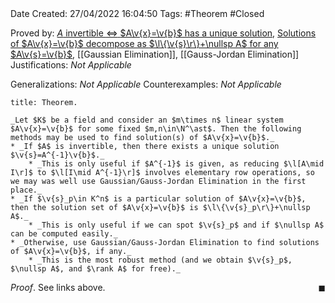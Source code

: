 <br />
<br />

Date Created: 27/04/2022 16:04:50
Tags: #Theorem #Closed

Proved by: [$A$ invertible $\Leftrightarrow$ $A\v{x}=\v{b}$ has a unique solution](Invertible%20coefficient%20matrix%20iff%20unique%20solution.md), [Solutions of $A\v{x}=\v{b}$ decompose as $\l\{\v{s}\r\}+\nullsp A$ for any $A\v{s}=\v{b}$](Solutions%20of%20a%20linear%20system%20decompose%20as%20sum%20of%20particular%20and%20null.md), [[Gaussian Elimination]], [[Gauss-Jordan Elimination]]
Justifications: _Not Applicable_

Generalizations: _Not Applicable_
Counterexamples: _Not Applicable_

``` ad-Theorem
title: Theorem.

_Let $K$ be a field and consider an $m\times n$ linear system $A\v{x}=\v{b}$ for some fixed $m,n\in\N^\ast$. Then the following methods may be used to find solution(s) of $A\v{x}=\v{b}$._
* _If $A$ is invertible, then there exists a unique solution $\v{s}=A^{-1}\v{b}$._
    * _This is only useful if $A^{-1}$ is given, as reducing $\l[A\mid I\r]$ to $\l[I\mid A^{-1}\r]$ involves elementary row operations, so we may was well use Gaussian/Gauss-Jordan Elimination in the first place._
* _If $\v{s}_p\in K^n$ is a particular solution of $A\v{x}=\v{b}$, then the solution set of $A\v{x}=\v{b}$ is $\l\{\v{s}_p\r\}+\nullsp A$._
    * _This is only useful if we can spot $\v{s}_p$ and if $\nullsp A$ can be computed easily._
* _Otherwise, use Gaussian/Gauss-Jordan Elimination to find solutions of $A\v{x}=\v{b}$, if any._
    * _This is the most robust method (and we obtain $\v{s}_p$, $\nullsp A$, and $\rank A$ for free)._

```

_Proof_. See links above.<span style="float:right;">$\blacksquare$</span>
